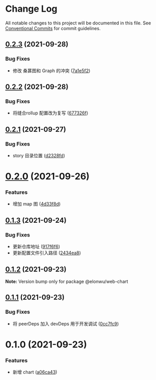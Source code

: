 # Change Log

All notable changes to this project will be documented in this file.
See [Conventional Commits](https://conventionalcommits.org) for commit guidelines.

## [0.2.3](https://github.com/ElonWu/elonwu_ui/compare/@elonwu/web-chart@0.2.2...@elonwu/web-chart@0.2.3) (2021-09-28)


### Bug Fixes

* 修改 桑葚图和 Graph 的冲突 ([7a1e5f2](https://github.com/ElonWu/elonwu_ui/commit/7a1e5f22850d67f4033d1f2652c30c1336a81e31))





## [0.2.2](https://github.com/ElonWu/elonwu_ui/compare/@elonwu/web-chart@0.2.1...@elonwu/web-chart@0.2.2) (2021-09-28)


### Bug Fixes

* 将缝合rollup 配置改为复写 ([677326f](https://github.com/ElonWu/elonwu_ui/commit/677326fb522e0e85f68ea2e6b9b2683e07f3f423))





## [0.2.1](https://github.com/ElonWu/elonwu_ui/compare/@elonwu/web-chart@0.2.0...@elonwu/web-chart@0.2.1) (2021-09-27)


### Bug Fixes

* story 目录位置 ([d2328fd](https://github.com/ElonWu/elonwu_ui/commit/d2328fd217b799b1522c06d2bd2e52e2911d5f61))





# [0.2.0](https://github.com/ElonWu/elonwu_ui/compare/@elonwu/web-chart@0.1.3...@elonwu/web-chart@0.2.0) (2021-09-26)


### Features

* 增加 map 图 ([4d33f8d](https://github.com/ElonWu/elonwu_ui/commit/4d33f8d775694ddfd1b9c02772aebf093e53c61f))





## [0.1.3](https://github.com/ElonWu/elonwu_ui/compare/@elonwu/web-chart@0.1.2...@elonwu/web-chart@0.1.3) (2021-09-24)


### Bug Fixes

* 更新仓库地址 ([917f6f6](https://github.com/ElonWu/elonwu_ui/commit/917f6f6cf2264b35910a944b2b06754027b59099))
* 更新配置文件引入路径 ([2434ea8](https://github.com/ElonWu/elonwu_ui/commit/2434ea87c33a4b9fd6fee7b23abdc6f19e1386c7))





## [0.1.2](https://github.com/ElonWu/elonwu_ui/compare/@elonwu/web-chart@0.1.1...@elonwu/web-chart@0.1.2) (2021-09-23)

**Note:** Version bump only for package @elonwu/web-chart

## [0.1.1](https://github.com/ElonWu/elonwu_ui/compare/@elonwu/web-chart@0.1.0...@elonwu/web-chart@0.1.1) (2021-09-23)

### Bug Fixes

- 将 peerDeps 加入 devDeps 用于开发调试 ([0cc7fc9](https://github.com/ElonWu/elonwu_ui/commit/0cc7fc916f8a2fec473d0bd916e3d08a1fc21c85))

# 0.1.0 (2021-09-23)

### Features

- 新增 chart ([a06ca43](https://github.com/ElonWu/elonwu_ui/commit/a06ca431eb739c74066d2aba513c247f03dc67b1))

